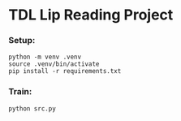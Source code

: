 # TDL Lip Reading Project

### Setup:
```
python -m venv .venv
source .venv/bin/activate
pip install -r requirements.txt
```

### Train:
```
python src.py
```
